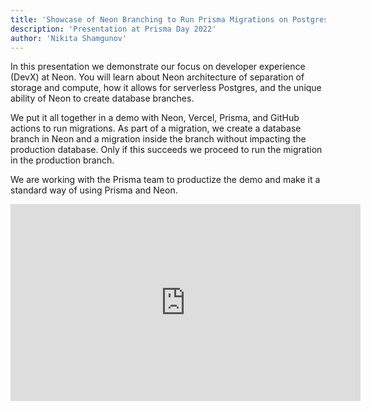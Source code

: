 ```yaml
---
title: 'Showcase of Neon Branching to Run Prisma Migrations on Postgres'
description: 'Presentation at Prisma Day 2022'
author: 'Nikita Shamgunov'
---
```


In this presentation we demonstrate our focus on developer experience (DevX) at Neon. You will learn about Neon architecture of separation of storage and compute, how it allows for serverless Postgres, and the unique ability of Neon to create database branches.

We put it all together in a demo with Neon, Vercel, Prisma, and GitHub actions to run migrations. As part of a migration, we create a database branch in Neon and a migration inside the branch without impacting the production database. Only if this succeeds we proceed to run the migration in the production branch.

We are working with the Prisma team to productize the demo and make it a standard way of using Prisma and Neon.

<iframe width="560" height="315" src="https://www.youtube.com/embed/h0VuXnCuQN4" title="YouTube video player" frameborder="0" allow="accelerometer; autoplay; clipboard-write; encrypted-media; gyroscope; picture-in-picture" allowfullscreen></iframe>
